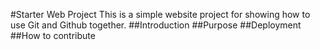 #Starter Web Project
This is a simple website project for showing how to use Git and Github together.
##Introduction
##Purpose
##Deployment
##How to contribute